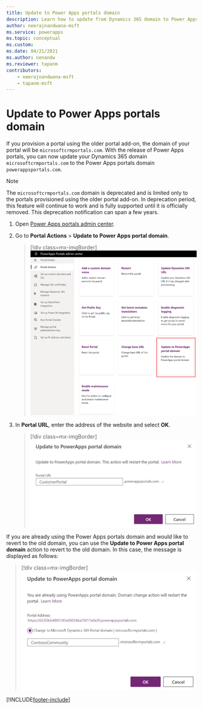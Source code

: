 ```yaml
---
title: Update to Power Apps portals domain
description: Learn how to update from Dynamics 365 domain to Power Apps portals domain.
author: neerajnandwana-msft
ms.service: powerapps
ms.topic: conceptual
ms.custom: 
ms.date: 04/21/2021
ms.author: nenandw
ms.reviewer: tapanm
contributors:
    - neerajnandwana-msft
    - tapanm-msft
---
```


# Update to Power Apps portals domain

If you provision a portal using the older portal add-on, the domain of your portal will be `microsoftcrmportals.com`. With the release of Power Apps portals, you can now update your Dynamics 365 domain `microsoftcrmportals.com` to the Power Apps portals domain `powerappsportals.com`.

> [!NOTE]
> The `microsoftcrmportals.com` domain is deprecated and is limited only to the portals provisioned using the older portal add-on. In deprecation period, this feature will continue to work and is fully supported until it is officially removed. This deprecation notification can span a few years.

1. Open [Power Apps portals admin center](admin-overview.md).

2. Go to **Portal Actions** > **Update to Power Apps portal domain**.

    > [!div class=mx-imgBorder]
    > ![Update to Power Apps portal domain - portal actions](../media/update-portal-domain-button.png "Update to Power Apps portal domain - portal actions")

3. In **Portal URL**, enter the address of the website and select **OK**.

    > [!div class=mx-imgBorder]
    > ![Update to Power Apps portal domain - portal URL](../media/update-portal-domain.png "Update to Power Apps portal domain - portal URL")

If you are already using the Power Apps portals domain and would like to revert to the old domain, you can use the **Update to Power Apps portal domain** action to revert to the old domain. In this case, the message is displayed as follows:

> [!div class=mx-imgBorder]
> ![Revert to old domain](../media/revert-portal-domain.png "Revert to old domain ")


[!INCLUDE[footer-include](../../../includes/footer-banner.md)]